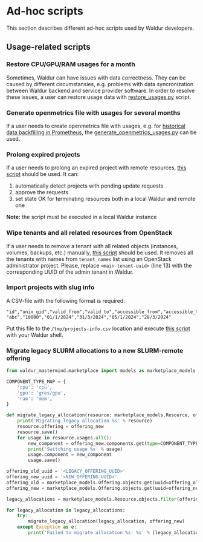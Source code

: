 # Ad-hoc scripts

This section describes different ad-hoc scripts used by Waldur developers.

## Usage-related scripts

### Restore CPU/GPU/RAM usages for a month

Sometimes, Waldur can have issues with data correctness. They can be caused by different circumstansies, e.g. problems with data syncronization between Waldur backend and service provider software. In order to resolve these issues, a user can restore usage data with [restore_usages.py](scripts/update_usages.py) script.

### Generate openmetrics file with usages for several months

If a user needs to create openmetrics file with usages, e.g. for [historical data backfilling in Prometheus](https://medium.com/tlvince/prometheus-backfilling-a92573eb712c), the [generate_openmetrics_usages.py](scripts/generate_openmetrics_usages.py) can be used.

### Prolong expired projects

If a user needs to prolong an expired project with remote resources, [this script](scripts/prolong_remote_projects.py) should be used. It can:

1. automatically detect projects with pending update requests
2. approve the requests
3. set state OK for terminating resources both in a local Waldur and remote one

**Note:** the script must be executed in a local Waldur instance

### Wipe tenants and all related resources from OpenStack

If a user needs to remove a tenant with all related objects (instances, volumes, backups, etc.) manually, [this script](scripts/wipe-tenants.py) should be used. It removes all the tenants with names from `tenant_names` list using an OpenStack administrator project. Please, replace `<main-tenant-uuid>` (line 13) with the corresponding UUID of the admin tenant in Waldur.

### Import projects with slug info

A CSV-file with the following format is required:

```csv
"id","unix_gid","valid_from","valid_to","accessible_from","accessible_to"
"abc","10000","01/1/2024","31/3/2024","05/1/2024","28/3/2024"
```

Put this file to the `/tmp/projects-info.csv` location and
execute [this script](scripts/import_projects_with_slug.py) with your Waldur shell.

### Migrate legacy SLURM allocations to a new SLURM-remote offering

```python
from waldur_mastermind.marketplace import models as marketplace_models

COMPONENT_TYPE_MAP = {
    'cpu': 'cpu',
    'gpu': 'gres/gpu',
    'ram': 'mem',
}

def migrate_legacy_allocation(resource: marketplace_models.Resource, offering_new: marketplace_models.Offering):
    print('Migrating legacy allocation %s' % resource)
    resource.offering = offering_new
    resource.save()
    for usage in resource.usages.all():
        new_component = offering_new.components.get(type=COMPONENT_TYPE_MAP[usage.component.type])
        print('Switching usage %s' % usage)
        usage.component = new_component
        usage.save()

offering_old_uuid = '<LEGACY_OFFERING_UUID>'
offering_new_uuid = '<NEW_OFFERING_UUID>'
offering_old = marketplace_models.Offering.objects.get(uuid=offering_old_uuid)
offering_new = marketplace_models.Offering.objects.get(uuid=offering_new_uuid)

legacy_allocations = marketplace_models.Resource.objects.filter(offering=offering_old)

for legacy_allocation in legacy_allocations:
    try:
        migrate_legacy_allocation(legacy_allocation, offering_new)
    except Exception as e:
        print('Failed to migrate allocation %s: %s' % (legacy_allocation, e))
```

